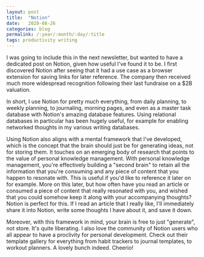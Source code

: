 ```yaml
---
layout: post
title:  "Notion"
date:   2020-08-26
categories: blog
permalink: /:year/:month/:day/:title
tags: productivity writing
---
```


I was going to include this in the next newsletter, but wanted to have a dedicated post on Notion, given how useful I've found it to be. I first discovered Notion after seeing that it had a use case as a browser extension for saving links for later reference. The company then received much more widespread recognition following their last fundraise on a $2B valuation.

In short, I use Notion for pretty much everything, from daily planning, to weekly planning, to journaling, morning pages, and even as a master task database with Notion's amazing database features. Using relational databases in particular has been hugely useful, for example for enabling networked thoughts in my various writing databases.

Using Notion also aligns with a mental framework that I've developed, which is the concept that the brain should just be for generating ideas, not for storing them. It touches on an emerging body of research that points to the value of personal knowledge management. With personal knowledge management, you're effectively building a "second brain" to retain all the information that you're consuming and any piece of content that you happen to resonate with. This is useful if you'd like to reference it later on for example. More on this later, but how often have you read an article or consumed a piece of content that really resonated with you, and wished that you could somehow keep it along with your accompanying thoughts? Notion is perfect for this. If I read an article that I really like, I'll immediately share it into Notion, write some thoughts I have about it, and save it down.

Moreover, with this framework in mind, your brain is free to just "generate", not store. It's quite liberating. I also love the community of Notion users who all appear to have a proclivity for personal development. Check out their template gallery for everything from habit trackers to journal templates, to workout planners. A lovely bunch indeed. Cheerio!
